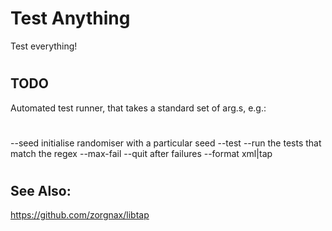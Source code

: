 # Test Anything
Test everything!
#
## TODO
Automated test runner, that takes a standard set of arg.s, e.g.:
#
--seed <n> initialise randomiser with a particular seed
--test <regex> --run the tests that match the regex
--max-fail <n> --quit after <n> failures
--format xml|tap
#
## See Also:
https://github.com/zorgnax/libtap
